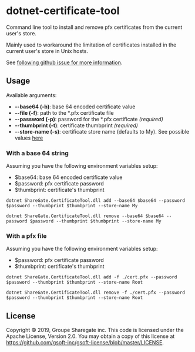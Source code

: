 # dotnet-certificate-tool

Command line tool to install and remove pfx certificates from the current user's store.

Mainly used to workaround the limitation of certificates installed in the current user's store in Unix hosts.

See [following github issue for more information](https://github.com/dotnet/corefx/issues/32875).

## Usage

Available arguments:

- **--base64 (-b)**: base 64 encoded certificate value
- **--file (-f)**: path to the \*.pfx certificate file
- **--password (-p)**: password for the \*.pfx certificate _(required)_
- **--thumbprint (-t)**: certificate thumbprint _(required)_
- **--store-name (-s)**: certificate store name (defaults to My). See possible values [here](https://docs.microsoft.com/en-us/dotnet/api/system.security.cryptography.x509certificates.storename?view=netframework-4.8)

### With a base 64 string

Assuming you have the following environment variables setup:

- \$base64: base 64 encoded certificate value
- \$password: pfx certificate password
- \$thumbprint: certificate's thumbprint

`dotnet ShareGate.CertificateTool.dll add --base64 $base64 --password $password --thumbprint $thumbprint --store-name My`

`dotnet ShareGate.CertificateTool.dll remove --base64 $base64 --password $password --thumbprint $thumbprint --store-name My`

### With a pfx file

Assuming you have the following environment variables setup:

- \$password: pfx certificate password
- \$thumbprint: certificate's thumbprint

`dotnet ShareGate.CertificateTool.dll add -f ./cert.pfx --password $password --thumbprint $thumbprint --store-name Root`

`dotnet ShareGate.CertificateTool.dll remove -f ./cert.pfx --password $password --thumbprint $thumbprint --store-name Root`

## License

Copyright © 2019, Groupe Sharegate inc. This code is licensed under the Apache License, Version 2.0. You may obtain a copy of this license at https://github.com/gsoft-inc/gsoft-license/blob/master/LICENSE.
